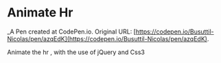 # Animate Hr
 _A Pen created at CodePen.io. Original URL: [https://codepen.io/Busuttil-Nicolas/pen/azqEdK](https://codepen.io/Busuttil-Nicolas/pen/azqEdK).

 Animate the hr , with the use of jQuery and Css3